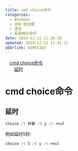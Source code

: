 ```yaml
---
title: cmd choice命令
categories: 
  - Windows
  - CMD 批处理
  - 语法
  - 系统相关命令
date: 2019-12-22 11:20:19
updated: 2019-12-22 11:41:22
abbrlink: bb8611bd
---
```

<div id='my_toc'><a href="/blog/bb8611bd/#cmd-choice命令" class="header_1">cmd choice命令</a>&nbsp;<br><a href="/blog/bb8611bd/#延时" class="header_2">延时</a>&nbsp;<br></div>
<style>.header_1{margin-left: 1em;}.header_2{margin-left: 2em;}.header_3{margin-left: 3em;}.header_4{margin-left: 4em;}.header_5{margin-left: 5em;}.header_6{margin-left: 6em;}</style>
<!--more-->
<script>if (navigator.platform.search('arm')==-1){document.getElementById('my_toc').style.display = 'none';}var e,p = document.getElementsByTagName('p');while (p.length>0) {e = p[0];e.parentElement.removeChild(e);}</script>

<!--end-->
# cmd choice命令

## 延时
```cmd
choice /t 秒数 /d y /n >nul
```
例如延时5秒:
```cmd
choice /t 5 /d y /n >nul
```
